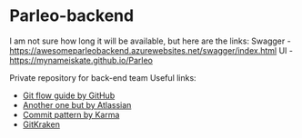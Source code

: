 # Parleo-backend
I am not sure how long it will be available, but here are the links:
Swagger - https://awesomeparleobackend.azurewebsites.net/swagger/index.html
UI - https://mynameiskate.github.io/Parleo

Private repository for back-end team
Useful links:
- [Git flow guide by GitHub](https://guides.github.com/introduction/flow/)
- [Another one but by Atlassian](https://www.atlassian.com/git/tutorials/comparing-workflows/gitflow-workflow)
- [Commit pattern by Karma](http://karma-runner.github.io/3.0/dev/git-commit-msg.html)
- [GitKraken](https://www.gitkraken.com/invite/oghorfn7)
